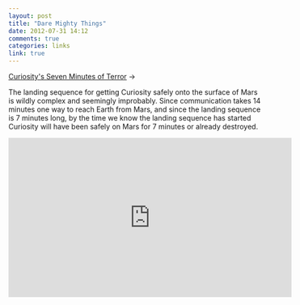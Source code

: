 ```yaml
---
layout: post
title: "Dare Mighty Things"
date: 2012-07-31 14:12
comments: true
categories: links
link: true
---
```

[Curiosity's Seven Minutes of Terror](http://youtu.be/Ki_Af_o9Q9s "Curiosity's Seven Minutes of Terror") &rarr;

The landing sequence for getting Curiosity safely onto the surface of Mars is wildly complex and seemingly improbably. Since communication takes 14 minutes one way to reach Earth from Mars, and since the landing sequence is 7 minutes long, by the time we know the landing sequence has started Curiosity will have been safely on Mars for 7 minutes or already destroyed.  
<iframe width="560" height="315" src="http://www.youtube.com/embed/Ki_Af_o9Q9s" frameborder="0" allowfullscreen></iframe>  
